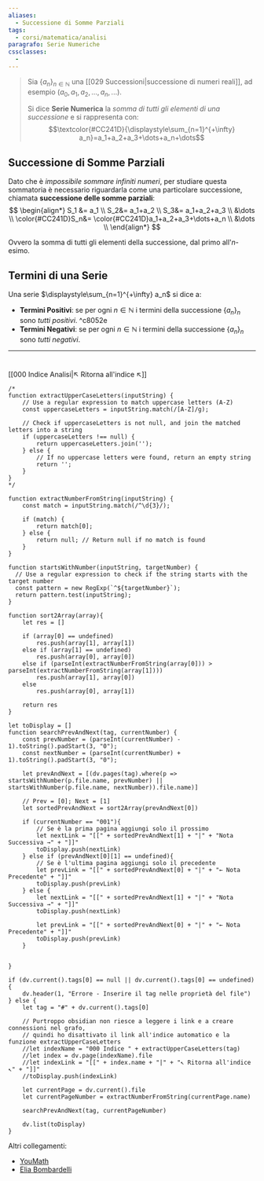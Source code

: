 ```yaml
---
aliases:
  - Successione di Somme Parziali
tags:
  - corsi/matematica/analisi
paragrafo: Serie Numeriche
cssclasses:
  - 
---
```

>Sia $\{a_n\}_{n\in\mathbb{N}}$ una [[029 Successioni|successione di numeri reali]], ad esempio $(a_0,a_1,a_2,...,a_n,...)$.
>
>Si dice **Serie Numerica** la *somma di tutti gli elementi di una successione* e si rappresenta con: $$\textcolor{#CC241D}{\displaystyle\sum_{n=1}^{+\infty} a_n}=a_1+a_2+a_3+\dots+a_n+\dots$$

## Successione di Somme Parziali
Dato che è *impossibile sommare infiniti numeri*, per studiare questa sommatoria è necessario riguardarla come una particolare successione, chiamata **successione delle somme parziali**:
$$
\begin{align*}
S_1 &= a_1 \\
S_2&= a_1+a_2 \\
S_3&= a_1+a_2+a_3 \\
&\dots \\
\color{#CC241D}S_n&= \color{#CC241D}a_1+a_2+a_3+\dots+a_n \\
&\dots \\
\end{align*}
$$

Ovvero la somma di tutti gli elementi della successione, dal primo all'$n$-esimo.

## Termini di una Serie
Una serie $\displaystyle\sum_{n=1}^{+\infty} a_n$ si dice a:
- **Termini Positivi**: se per ogni $n\in\mathbb{N}$ i termini della successione $\{a_n\}_n$ sono *tutti positivi*. ^c8052e
- **Termini Negativi**: se per ogni $n\in\mathbb{N}$ i termini della successione $\{a_n\}_n$ sono *tutti negativi*.


___
#
[[000 Indice Analisi|↖ Ritorna all'indice ↖]]

```dataviewjs
/*
function extractUpperCaseLetters(inputString) {
	// Use a regular expression to match uppercase letters (A-Z)
	const uppercaseLetters = inputString.match(/[A-Z]/g);
	
	// Check if uppercaseLetters is not null, and join the matched letters into a string
	if (uppercaseLetters !== null) {
		return uppercaseLetters.join('');
	} else {
	    // If no uppercase letters were found, return an empty string
	    return '';
	}
}
*/

function extractNumberFromString(inputString) {
	const match = inputString.match(/^\d{3}/);
	
	if (match) {
		return match[0];
	} else {
		return null; // Return null if no match is found
	}
}

function startsWithNumber(inputString, targetNumber) {
  // Use a regular expression to check if the string starts with the target number
  const pattern = new RegExp(`^${targetNumber}`);
  return pattern.test(inputString);
}

function sort2Array(array){
	let res = []
	
	if (array[0] == undefined)
		res.push(array[1], array[1])
	else if (array[1] == undefined)
		res.push(array[0], array[0])
	else if (parseInt(extractNumberFromString(array[0])) > parseInt(extractNumberFromString(array[1])))
		res.push(array[1], array[0])
	else
		res.push(array[0], array[1])
	
	return res
}

let toDisplay = []
function searchPrevAndNext(tag, currentNumber) {
	const prevNumber = (parseInt(currentNumber) - 1).toString().padStart(3, "0");
	const nextNumber = (parseInt(currentNumber) + 1).toString().padStart(3, "0");
	
	let prevAndNext = [(dv.pages(tag).where(p => startsWithNumber(p.file.name, prevNumber) || startsWithNumber(p.file.name, nextNumber)).file.name)]
	
	// Prev = [0]; Next = [1]
	let sortedPrevAndNext = sort2Array(prevAndNext[0])
	
	if (currentNumber == "001"){ 
		// Se è la prima pagina aggiungi solo il prossimo
		let nextLink = "[[" + sortedPrevAndNext[1] + "|" + "Nota Successiva →" + "]]"
		toDisplay.push(nextLink)
	} else if (prevAndNext[0][1] == undefined){
		// Se è l'ultima pagina aggiungi solo il precedente
		let prevLink = "[[" + sortedPrevAndNext[0] + "|" + "← Nota Precedente" + "]]"
		toDisplay.push(prevLink)
	} else {
		let nextLink = "[[" + sortedPrevAndNext[1] + "|" + "Nota Successiva →" + "]]"
		toDisplay.push(nextLink)
		
		let prevLink = "[[" + sortedPrevAndNext[0] + "|" + "← Nota Precedente" + "]]"
		toDisplay.push(prevLink)
	}
	
	
}

if (dv.current().tags[0] == null || dv.current().tags[0] == undefined){
	dv.header(1, "Errore - Inserire il tag nelle proprietà del file")
} else {
	let tag = "#" + dv.current().tags[0]

	// Purtroppo obsidian non riesce a leggere i link e a creare connessioni nel grafo,
	// quindi ho disattivato il link all'indice automatico e la funzione extractUpperCaseLetters
	//let indexName = "000 Indice " + extractUpperCaseLetters(tag)
	//let index = dv.page(indexName).file
	//let indexLink = "[[" + index.name + "|" + "↖ Ritorna all'indice ↖" + "]]"
	//toDisplay.push(indexLink)
	
	let currentPage = dv.current().file
	let currentPageNumber = extractNumberFromString(currentPage.name)
	
	searchPrevAndNext(tag, currentPageNumber)
	
	dv.list(toDisplay)
}
```

Altri collegamenti: 
- [YouMath](https://www.youmath.it/lezioni/analisi-matematica/serie-numeriche/727-definizione-di-serie-numerica.html)
- [Elia Bombardelli](https://youtu.be/zrHz138eyv0?t=7)